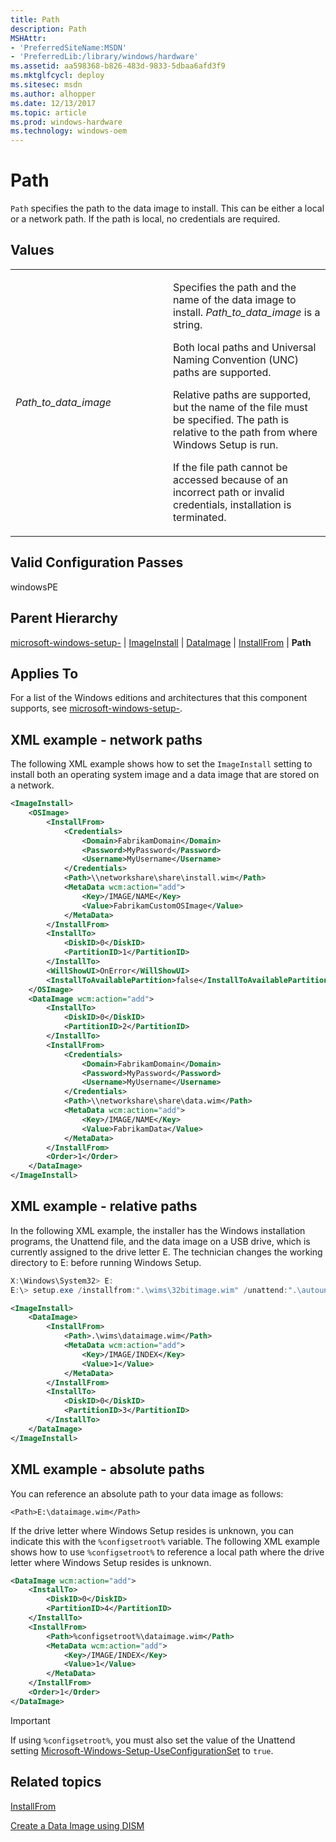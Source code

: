 ```yaml
---
title: Path
description: Path
MSHAttr:
- 'PreferredSiteName:MSDN'
- 'PreferredLib:/library/windows/hardware'
ms.assetid: aa598368-b826-483d-9833-5dbaa6afd3f9
ms.mktglfcycl: deploy
ms.sitesec: msdn
ms.author: alhopper
ms.date: 12/13/2017
ms.topic: article
ms.prod: windows-hardware
ms.technology: windows-oem
---
```

# Path

`Path` specifies the path to the data image to install. This can be either a local or a network path. If the path is local, no credentials are required.

## Values

<table>
<colgroup>
<col width="50%" />
<col width="50%" />
</colgroup>
<tbody>
<tr class="odd">
<td><p><em>Path_to_data_image</em></p></td>
<td><p>Specifies the path and the name of the data image to install. <em>Path_to_data_image</em> is a string.</p>
<p>Both local paths and Universal Naming Convention (UNC) paths are supported.</p>
<p>Relative paths are supported, but the name of the file must be specified. The path is relative to the path from where Windows Setup is run.</p>
<p>If the file path cannot be accessed because of an incorrect path or invalid credentials, installation is terminated.</p></td>
</tr>
</tbody>
</table>

## Valid Configuration Passes

windowsPE

## Parent Hierarchy

[microsoft-windows-setup-](microsoft-windows-setup.md) | [ImageInstall](microsoft-windows-setup-imageinstall.md) | [DataImage](microsoft-windows-setup-imageinstall-dataimage.md) | [InstallFrom](microsoft-windows-setup-imageinstall-dataimage-installfrom.md) | **Path**

## Applies To

For a list of the Windows editions and architectures that this component supports, see [microsoft-windows-setup-](microsoft-windows-setup.md).

## XML example - network paths

The following XML example shows how to set the `ImageInstall` setting to install both an operating system image and a data image that are stored on a network.

```XML
<ImageInstall>
    <OSImage>
        <InstallFrom>
            <Credentials>
                <Domain>FabrikamDomain</Domain>
                <Password>MyPassword</Password>
                <Username>MyUsername</Username>
            </Credentials>
            <Path>\\networkshare\share\install.wim</Path>
            <MetaData wcm:action="add">
                <Key>/IMAGE/NAME</Key>
                <Value>FabrikamCustomOSImage</Value>
            </MetaData>
        </InstallFrom>
        <InstallTo>
            <DiskID>0</DiskID>
            <PartitionID>1</PartitionID>
        </InstallTo>
        <WillShowUI>OnError</WillShowUI>
        <InstallToAvailablePartition>false</InstallToAvailablePartition>
    </OSImage>
    <DataImage wcm:action="add">
        <InstallTo>
            <DiskID>0</DiskID>
            <PartitionID>2</PartitionID>
        </InstallTo>
        <InstallFrom>
            <Credentials>
                <Domain>FabrikamDomain</Domain>
                <Password>MyPassword</Password>
                <Username>MyUsername</Username>
            </Credentials>
            <Path>\\networkshare\share\data.wim</Path>
            <MetaData wcm:action="add">
                <Key>/IMAGE/NAME</Key>
                <Value>FabrikamData</Value>
            </MetaData>
        </InstallFrom>
        <Order>1</Order>
    </DataImage>
</ImageInstall>
```

## XML example - relative paths

In the following XML example, the installer has the Windows installation programs, the Unattend file, and the data image on a USB drive, which is currently assigned to the drive letter E. The technician changes the working directory to E: before running Windows Setup.

```PowerShell
X:\Windows\System32> E:
E:\> setup.exe /installfrom:".\wims\32bitimage.wim" /unattend:".\autounattend_files\32bit_autounattend.xml"
```

```XML
<ImageInstall>
    <DataImage>
        <InstallFrom>
            <Path>.\wims\dataimage.wim</Path>
            <MetaData wcm:action="add">
                <Key>/IMAGE/INDEX</Key>
                <Value>1</Value>
            </MetaData>
        </InstallFrom>
        <InstallTo>
            <DiskID>0</DiskID>
            <PartitionID>3</PartitionID>
        </InstallTo>
    </DataImage>
</ImageInstall>
```

## XML example - absolute paths

You can reference an absolute path to your data image as follows:

`<Path>E:\dataimage.wim</Path>`

If the drive letter where Windows Setup resides is unknown, you can indicate this with the `%configsetroot%` variable. The following XML example shows how to use `%configsetroot%` to reference a local path where the drive letter where Windows Setup resides is unknown.

```XML
<DataImage wcm:action="add">
    <InstallTo>
        <DiskID>0</DiskID>
        <PartitionID>4</PartitionID>
    </InstallTo>
    <InstallFrom>
        <Path>%configsetroot%\dataimage.wim</Path>
        <MetaData wcm:action="add">
            <Key>/IMAGE/INDEX</Key>
            <Value>1</Value>
        </MetaData>
    </InstallFrom>
    <Order>1</Order>
</DataImage>
```

> [!Important]
> If using `%configsetroot%`, you must also set the value of the Unattend setting [Microsoft-Windows-Setup-UseConfigurationSet](microsoft-windows-setup-useconfigurationset.md) to `true`.

## Related topics

[InstallFrom](microsoft-windows-setup-imageinstall-dataimage-installfrom.md)

[Create a Data Image using DISM](https://docs.microsoft.com/en-us/windows-hardware/manufacture/desktop/create-a-data-image-using-dism)